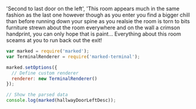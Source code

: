 'Second to last door on the left', 'This room appears much in the same fashion as the last one however though as you enter you find a bigger chill than before running down your spine as you  realsie the room is torn to bits furniture strewn about the room everywhere and on the wall a crimson handprint, you can only hope that is paint... Everything about this room sceams at you to run back out the exit!

``` js
var marked = require('marked');
var TerminalRenderer = require('marked-terminal');

marked.setOptions({
  // Define custom renderer
  renderer: new TerminalRenderer()
});

// Show the parsed data
console.log(marked(hallwayDoorLeftDesc));
```